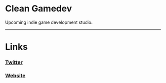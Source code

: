 # Clean Gamedev
Upcoming indie game development studio.

---

# Links
### [Twitter](https://twitter.com/CleanGamedev)
### [Website](https://www.cleangame.dev)
